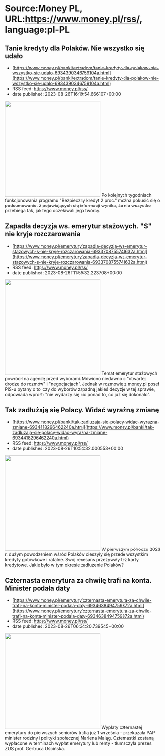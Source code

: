 # Source:Money PL, URL:https://www.money.pl/rss/, language:pl-PL

## Tanie kredyty dla Polaków. Nie wszystko się udało
 - [https://www.money.pl/banki/extradom/tanie-kredyty-dla-polakow-nie-wszystko-sie-udalo-6934390346759104a.html](https://www.money.pl/banki/extradom/tanie-kredyty-dla-polakow-nie-wszystko-sie-udalo-6934390346759104a.html)
 - RSS feed: https://www.money.pl/rss/
 - date published: 2023-08-26T16:19:54.666107+00:00

<img src="https://i.wpimg.pl/308x/filerepo.grupawp.pl/api/v1/display/embed/ec480eb9-5958-4c1b-9e06-9a8e355e4bb9" width="308" /> Po kolejnych tygodniach funkcjonowania programu "Bezpieczny kredyt 2 proc." można pokusić się o podsumowanie. Z pojawiających się informacji wynika, że nie wszystko przebiega tak, jak tego oczekiwali jego twórcy.

## Zapadła decyzja ws. emerytur stażowych. "S" nie kryje rozczarowania
 - [https://www.money.pl/emerytury/zapadla-decyzja-ws-emerytur-stazowych-s-nie-kryje-rozczarowania-6933708755741632a.html](https://www.money.pl/emerytury/zapadla-decyzja-ws-emerytur-stazowych-s-nie-kryje-rozczarowania-6933708755741632a.html)
 - RSS feed: https://www.money.pl/rss/
 - date published: 2023-08-26T11:59:32.223708+00:00

<img src="https://i.wpimg.pl/308x/filerepo.grupawp.pl/api/v1/display/embed/41862bc8-2b10-45eb-aff4-6fb352fbe82e" width="308" /> Temat emerytur stażowych powrócił na agendę przed wyborami. Mówiono niedawno o "otwartej drodze do rozmów" i "negocjacjach". Jednak w rozmowie z money.pl poseł PiS-u pytany o to, czy do wyborów zapadną jakieś decyzje w tej sprawie, odpowiada wprost: "nie wydarzy się nic ponad to, co już się dokonało".

## Tak zadłużają się Polacy. Widać wyraźną zmianę
 - [https://www.money.pl/banki/tak-zadluzaja-sie-polacy-widac-wyrazna-zmiane-6934418296462240a.html](https://www.money.pl/banki/tak-zadluzaja-sie-polacy-widac-wyrazna-zmiane-6934418296462240a.html)
 - RSS feed: https://www.money.pl/rss/
 - date published: 2023-08-26T10:54:32.000553+00:00

<img src="https://i.wpimg.pl/308x/filerepo.grupawp.pl/api/v1/display/embed/fc0f3b3c-8962-4031-86ef-f04ce0a59f47" width="308" /> W pierwszym półroczu 2023 r. dużym powodzeniem wśród Polaków cieszyły się przede wszystkim kredyty gotówkowe i ratalne. Swój renesans przeżywały też karty kredytowe. Jakie było w tym okresie zadłużenie Polaków?

## Czternasta emerytura za chwilę trafi na konta. Minister podała daty
 - [https://www.money.pl/emerytury/czternasta-emerytura-za-chwile-trafi-na-konta-minister-podala-daty-6934638494759872a.html](https://www.money.pl/emerytury/czternasta-emerytura-za-chwile-trafi-na-konta-minister-podala-daty-6934638494759872a.html)
 - RSS feed: https://www.money.pl/rss/
 - date published: 2023-08-26T06:34:20.739545+00:00

<img src="https://i.wpimg.pl/308x/filerepo.grupawp.pl/api/v1/display/embed/ff62c6f6-1380-4dbf-b853-62a03f9f715a" width="308" /> Wypłaty czternastej emerytury do pierwszych seniorów trafią już 1 września - przekazała PAP minister rodziny i polityki społecznej Marlena Maląg. Czternastki zostaną wypłacone w terminach wypłat emerytury lub renty - tłumaczyła prezes ZUS prof. Gertruda Uścińska.

